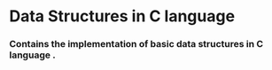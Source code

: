 # Data Structures in C language



### Contains the implementation of basic data structures in C language .
